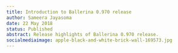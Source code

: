 ```yaml
---
title: Introduction to Ballerina 0.970 release
author: Sameera Jayasoma
date: 22 May 2018
status: Published
abstract: Release highlights of Ballerina 0.970 release.
socialmediaimage: apple-black-and-white-brick-wall-169573.jpg
---
```


